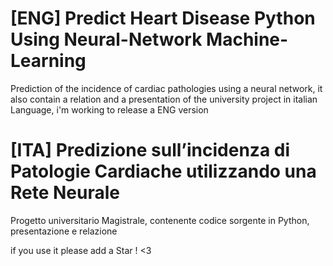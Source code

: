 # [ENG] Predict Heart Disease Python Using Neural-Network Machine-Learning
Prediction of the incidence of cardiac pathologies using a neural network, 
it also contain a relation and a presentation of the university project in italian Language,
i'm working to release a ENG version

# [ITA] Predizione sull’incidenza di Patologie Cardiache utilizzando una Rete Neurale
Progetto universitario Magistrale, contenente codice sorgente in Python, presentazione e relazione 


if you use it please add a Star ! <3
